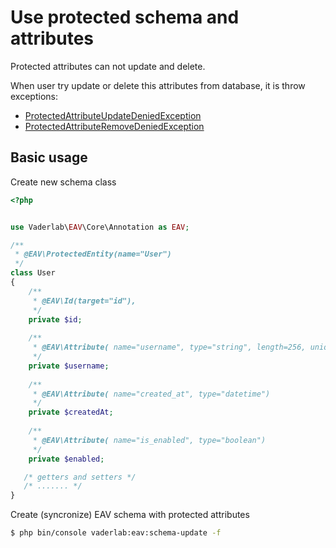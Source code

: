 # Use protected schema and attributes

Protected attributes can not update and delete.

When user try update or delete this attributes from database, it is throw exceptions: 
  * [ProtectedAttributeUpdateDeniedException](https://github.com/vaderlab-com/VaderlabEAVBundle/blob/master/Exception/Attribute/ProtectedAttributeUpdateDeniedException.php)
  * [ProtectedAttributeRemoveDeniedException](https://github.com/vaderlab-com/VaderlabEAVBundle/blob/master/Exception/Attribute/ProtectedAttributeRemoveDeniedException.php)


## Basic usage

Create new schema class
```php
<?php 


use Vaderlab\EAV\Core\Annotation as EAV;

/**
 * @EAV\ProtectedEntity(name="User")
 */
class User
{
    /**
     * @EAV\Id(target="id"),
     */
    private $id;
   
    /**
     * @EAV\Attribute( name="username", type="string", length=256, unique=true)
     */
    private $username;
     
    /**
     * @EAV\Attribute( name="created_at", type="datetime")
     */
    private $createdAt;
    
    /**
     * @EAV\Attribute( name="is_enabled", type="boolean")
     */
    private $enabled;

   /* getters and setters */
   /* ....... */
}

```
Create (syncronize) EAV schema with protected attributes
```bash
$ php bin/console vaderlab:eav:schema-update -f
```